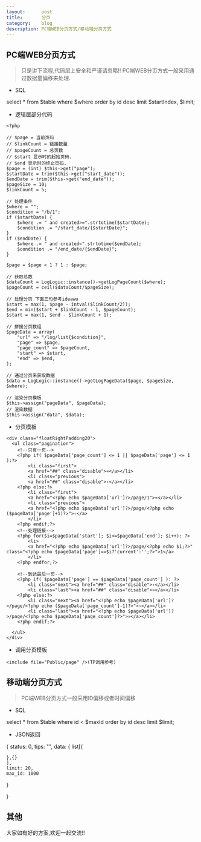 ```yaml
---
layout:      post
title:       分页
category:    blog
description: PC端WEB分页方式/移动端分页方式
---
```


## PC端WEB分页方式

> 只是讲下流程,代码层上安全和严谨请忽略!!
> PC端WEB分页方式一般采用通过数据量偏移来处理.

* SQL

select * from $table where $where order by id desc limit $startIndex, $limit;

* 逻辑层部分代码

```
<?php

// $page = 当前页码
// $linkCount = 链接数量
// $pageCount = 总页数
// $start 显示时的起始页码.
// $end 显示时的终止页码.
$page = (int) $this->get("page");
$startDate = trim($this->get("start_date"));
$endDate = trim($this->get("end_date"));
$pageSize = 10;
$linkCount = 5;

// 处理条件
$where = "";
$condition = "/b/1";
if ($startDate) {
    $where .= " and created>=".strtotime($startDate);
    $condition .= "/start_date/{$startDate}";
}
if ($endDate) {
    $where .= " and created<".strtotime($endDate);
    $condition .= "/end_date/{$endDate}";
}

$page = $page < 1 ? 1 : $page;

// 获取总数
$dataCount = LogLogic::instance()->getLogPageCount($where);
$pageCount = ceil($dataCount/$pageSize);

// 处理分页 下面三句参考ideawu
$start = max(1, $page - intval($linkCount/2));
$end = min($start + $linkCount - 1, $pageCount);
$start = max(1, $end - $linkCount + 1);

// 拼接分页数组
$pageData = array(
    "url" => "/log/list{$condition}",
    "page" => $page,
    "page_count" => $pageCount,
    "start" => $start,
    "end" => $end,
);

// 通过分页来获取数据
$data = LogLogic::instance()->getLogPageData($page, $pageSize, $where);

// 渲染分页模板
$this->assign("pageData", $pageData);
// 渲染数据
$this->assign("data", $data);

```

* 分页模板

```
<div class="floatRightPadding20">
  <ul class="pagination">
    <!--只有一页-->
    <?php if( $pageData['page_count'] <= 1 || $pageData['page'] <= 1 ):?>
        <li class="first">
        <a href="##" class="disable">«</a></li>
        <li class="previous">
        <a href="##" class="disable">‹</a></li>
    <?php else:?>
        <li class="first">
        <a href="<?php echo $pageData['url']?>/page/1">«</a></li>
        <li class="previous">
        <a href="<?php echo $pageData['url']?>/page/<?php echo ($pageData['page']+1)?>">‹</a>
        </li>
    <?php endif;?>
    <!--处理链接-->
    <?php for($i=$pageData['start']; $i<=$pageData['end']; $i++): ?>
        <li>
        <a href="<?php echo $pageData['url']?>/page/<?php echo $i;?>" class="<?php echo $pageData['page']==$i?'current':'';?>">1</a>
        </li>
    <?php endfor;?>

    <!--到达最后一页-->
    <?php if( $pageData['page'] == $pageData['page_count'] ): ?>
        <li class="next"><a href="##" class="disable">›</a></li>
        <li class="last"><a href="##" class="disable">»</a></li>
    <?php else:?>
        <li class="next"><a href="<?php echo $pageData['url']?>/page/<?php echo ($pageData['page_count']-1)?>">›</a></li>
        <li class="last"><a href="<?php echo $pageData['url']?>/page/<?php echo $pageData['page_count']?>">»</a></li>
    <?php endif;?>
    
  </ul>
</div>

```

* 调用分页模板

```
<include file="Public/page" />(TP调用参考)
```

## 移动端分页方式

> PC端WEB分页方式一般采用ID偏移或者时间偏移

* SQL

select * from $table where id < $maxId order by id desc limit $limit;

* JSON返回

{
  status: 0,
  tips:  "",
  data: {
    list[{

    },{}
    ],
    limit: 20,
    max_id: 1000
  }

}


## 其他

大家如有好的方案,欢迎一起交流!!
